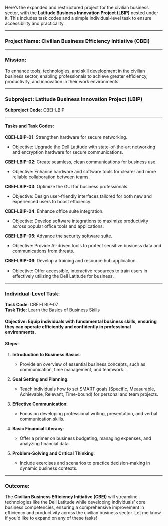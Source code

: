Here’s the expanded and restructured project for the civilian business sector, with the **Latitude Business Innovation Project (LBIP)** nested under it. This includes task codes and a simple individual-level task to ensure accessibility and practicality.

---

### **Project Name**: **Civilian Business Efficiency Initiative (CBEI)**

---

### **Mission**:  
To enhance tools, technologies, and skill development in the civilian business sector, enabling professionals to achieve greater efficiency, productivity, and innovation in their work environments.

---

### **Subproject**: **Latitude Business Innovation Project (LBIP)**  
**Subproject Code**: CBEI-LBIP

---

#### **Tasks and Task Codes**:

**CBEI-LBIP-01**: Strengthen hardware for secure networking.  
   - Objective: Upgrade the Dell Latitude with state-of-the-art networking and encryption hardware for secure communications.  

**CBEI-LBIP-02**: Create seamless, clean communications for business use.  
   - Objective: Enhance hardware and software tools for clearer and more reliable collaboration between teams.  

**CBEI-LBIP-03**: Optimize the GUI for business professionals.  
   - Objective: Design user-friendly interfaces tailored for both new and experienced users to boost efficiency.  

**CBEI-LBIP-04**: Enhance office suite integration.  
   - Objective: Develop software integrations to maximize productivity across popular office tools and applications.  

**CBEI-LBIP-05**: Advance the security software suite.  
   - Objective: Provide AI-driven tools to protect sensitive business data and communications from threats.  

**CBEI-LBIP-06**: Develop a training and resource hub application.  
   - Objective: Offer accessible, interactive resources to train users in effectively utilizing the Dell Latitude for business.  

---

### **Individual-Level Task**:  
**Task Code**: CBEI-LBIP-07  
**Task Title**: Learn the Basics of Business Skills  

#### **Objective**: Equip individuals with fundamental business skills, ensuring they can operate efficiently and confidently in professional environments.

#### **Steps**:
1. **Introduction to Business Basics**:
   - Provide an overview of essential business concepts, such as communication, time management, and teamwork.

2. **Goal Setting and Planning**:
   - Teach individuals how to set SMART goals (Specific, Measurable, Achievable, Relevant, Time-bound) for personal and team projects.

3. **Effective Communication**:
   - Focus on developing professional writing, presentation, and verbal communication skills.

4. **Basic Financial Literacy**:
   - Offer a primer on business budgeting, managing expenses, and analyzing financial data.

5. **Problem-Solving and Critical Thinking**:
   - Include exercises and scenarios to practice decision-making in dynamic business contexts.

---

### **Outcome**:  
The **Civilian Business Efficiency Initiative (CBEI)** will streamline technologies like the Dell Latitude while developing individuals’ core business competencies, ensuring a comprehensive improvement in efficiency and productivity across the civilian business sector. Let me know if you'd like to expand on any of these tasks!


